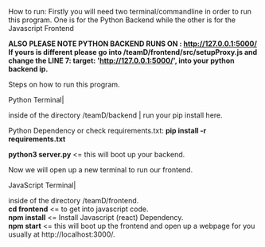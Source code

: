 How to run: Firstly you will need two terminal/commandline in order to run this program. One is for the Python Backend while the other is for the Javascript Frontend

**ALSO PLEASE NOTE PYTHON BACKEND RUNS ON : http://127.0.0.1:5000/ If yours is different please go into /teamD/frontend/src/setupProxy.js and change the LINE 7: target: 'http://127.0.0.1:5000/', into your python backend ip.**

Steps on how to run this program.

Python Terminal|

inside of the directory /teamD/backend | run your pip install here.

Python Dependency or check requirements.txt:
**pip install -r requirements.txt**

**python3 server.py** <= this will boot up your backend.

Now we will open up a new terminal to run our frontend.

JavaScript Terminal|

inside of the directory /teamD/frontend. \
**cd frontend** <= to get into javascript code. \
**npm install** <= Install Javascript (react) Dependency. \
**npm start** <= this will boot up the frontend and open up a webpage for you usually at http://localhost:3000/.
